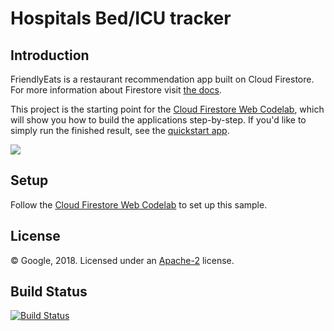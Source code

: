# Hospitals Bed/ICU tracker

## Introduction

FriendlyEats is a restaurant recommendation app built on Cloud Firestore.
For more information about Firestore visit [the docs][firestore-docs].

This project is the starting point for the [Cloud Firestore Web Codelab][codelab],
which will show you how to build the applications step-by-step. If you'd like to
simply run the finished result, see the [quickstart app][quickstart].

<img src="docs/finished_image.png" />

## Setup

Follow the [Cloud Firestore Web Codelab][codelab] to set up this sample.

## License

© Google, 2018. Licensed under an [Apache-2](./LICENSE) license.

## Build Status

[![Build Status](https://travis-ci.org/firebase/friendlyeats-web.svg?branch=master)](https://travis-ci.org/firebase/friendlyeats-web)

[codelab]: https://codelabs.developers.google.com/codelabs/firestore-web
[quickstart]: https://github.com/firebase/quickstart-js/tree/master/firestore
[firestore-docs]: https://firebase.google.com/docs/firestore/
